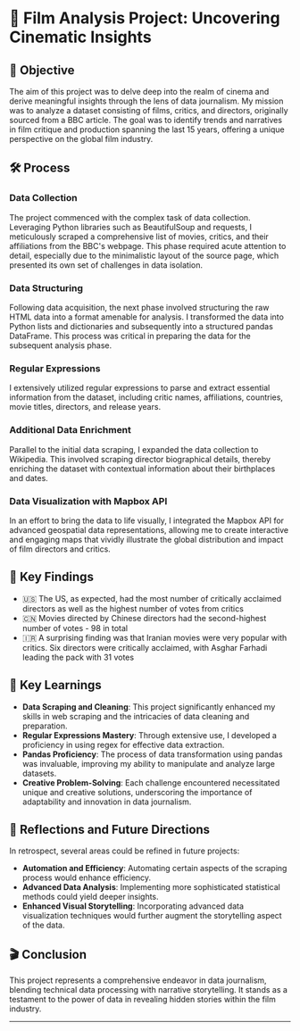# 🎥 Film Analysis Project: Uncovering Cinematic Insights

## 🎯 Objective
The aim of this project was to delve deep into the realm of cinema and derive meaningful insights through the lens of data journalism. My mission was to analyze a dataset consisting of films, critics, and directors, originally sourced from a BBC article. The goal was to identify trends and narratives in film critique and production spanning the last 15 years, offering a unique perspective on the global film industry.

## 🛠️ Process
### Data Collection
The project commenced with the complex task of data collection. Leveraging Python libraries such as BeautifulSoup and requests, I meticulously scraped a comprehensive list of movies, critics, and their affiliations from the BBC's webpage. This phase required acute attention to detail, especially due to the minimalistic layout of the source page, which presented its own set of challenges in data isolation.

### Data Structuring
Following data acquisition, the next phase involved structuring the raw HTML data into a format amenable for analysis. I transformed the data into Python lists and dictionaries and subsequently into a structured pandas DataFrame. This process was critical in preparing the data for the subsequent analysis phase.

### Regular Expressions
I extensively utilized regular expressions to parse and extract essential information from the dataset, including critic names, affiliations, countries, movie titles, directors, and release years.

### Additional Data Enrichment
Parallel to the initial data scraping, I expanded the data collection to Wikipedia. This involved scraping director biographical details, thereby enriching the dataset with contextual information about their birthplaces and dates.

### Data Visualization with Mapbox API
In an effort to bring the data to life visually, I integrated the Mapbox API for advanced geospatial data representations, allowing me to create interactive and engaging maps that vividly illustrate the global distribution and impact of film directors and critics.


## 💭 Key Findings
- 🇺🇸 The US, as expected, had the most number of critically acclaimed directors as well as the highest number of votes from critics
- 🇨🇳 Movies directed by Chinese directors had the second-highest number of votes - 98 in total
- 🇮🇷 A surprising finding was that Iranian movies were very popular with critics. Six directors were critically acclaimed, with Asghar Farhadi leading the pack with 31 votes

## 📖 Key Learnings
- **Data Scraping and Cleaning**: This project significantly enhanced my skills in web scraping and the intricacies of data cleaning and preparation.
- **Regular Expressions Mastery**: Through extensive use, I developed a proficiency in using regex for effective data extraction.
- **Pandas Proficiency**: The process of data transformation using pandas was invaluable, improving my ability to manipulate and analyze large datasets.
- **Creative Problem-Solving**: Each challenge encountered necessitated unique and creative solutions, underscoring the importance of adaptability and innovation in data journalism.

## 💭 Reflections and Future Directions
In retrospect, several areas could be refined in future projects:
- **Automation and Efficiency**: Automating certain aspects of the scraping process would enhance efficiency.
- **Advanced Data Analysis**: Implementing more sophisticated statistical methods could yield deeper insights.
- **Enhanced Visual Storytelling**: Incorporating advanced data visualization techniques would further augment the storytelling aspect of the data.

## 🎬 Conclusion
This project represents a comprehensive endeavor in data journalism, blending technical data processing with narrative storytelling. It stands as a testament to the power of data in revealing hidden stories within the film industry.

---

